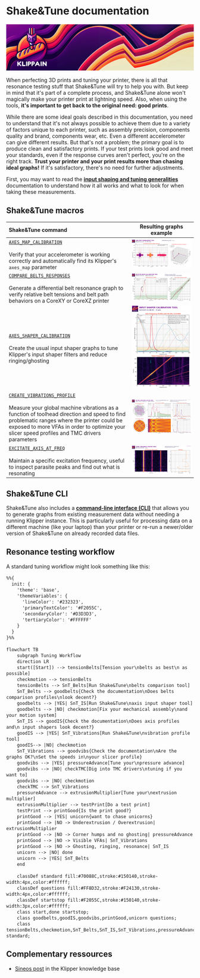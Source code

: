 # Shake&Tune documentation

![](./banner_long.png)


When perfecting 3D prints and tuning your printer, there is all that resonance testing stuff that Shake&Tune will try to help you with. But keep in mind that it's part of a complete process, and Shake&Tune alone won't magically make your printer print at lightning speed. Also, when using the tools, **it's important to get back to the original need: good prints**.

While there are some ideal goals described in this documentation, you need to understand that it's not always possible to achieve them due to a variety of factors unique to each printer, such as assembly precision, components quality and brand, components wear, etc. Even a different accelerometer can give different results. But that's not a problem; the primary goal is to produce clean and satisfactory prints. If your test prints look good and meet your standards, even if the response curves aren't perfect, you're on the right track. **Trust your printer and your print results more than chasing ideal graphs!** If it's satisfactory, there's no need for further adjustments.

First, you may want to read the **[input shaping and tuning generalities](./is_tuning_generalities.md)** documentation to understand how it all works and what to look for when taking these measurements.


## Shake&Tune macros

| Shake&Tune command | Resulting graphs example |
|:------|:-------:|
|[`AXES_MAP_CALIBRATION`](./macros/axes_map_calibration.md)<br /><br />Verify that your accelerometer is working correctly and automatically find its Klipper's `axes_map` parameter | [<img src="./images/axesmap_example.png">](./macros/axes_map_calibration.md) |
|[`COMPARE_BELTS_RESPONSES`](./macros/compare_belts_responses.md)<br /><br />Generate a differential belt resonance graph to verify relative belt tensions and belt path behaviors on a CoreXY or CoreXZ printer | [<img src="./images/belts_example.png">](./macros/compare_belts_responses.md) |
|[`AXES_SHAPER_CALIBRATION`](./macros/axes_shaper_calibrations.md)<br /><br />Create the usual input shaper graphs to tune Klipper's input shaper filters and reduce ringing/ghosting | [<img src="./images/axis_example.png">](./macros/axes_shaper_calibrations.md) |
|[`CREATE_VIBRATIONS_PROFILE`](./macros/create_vibrations_profile.md)<br /><br />Measure your global machine vibrations as a function of toolhead direction and speed to find problematic ranges where the printer could be exposed to more VFAs in order to optimize your slicer speed profiles and TMC drivers parameters | [<img src="./images/vibrations_example.png">](./macros/create_vibrations_profile.md) |
|[`EXCITATE_AXIS_AT_FREQ`](./macros/excitate_axis_at_freq.md)<br /><br />Maintain a specific excitation frequency, useful to inspect parasite peaks and find out what is resonating | [<img src="./images/excitate_at_freq_example.png">](./macros/excitate_axis_at_freq.md) |

## Shake&Tune CLI

Shake&Tune also includes a **[command-line interface (CLI)](./cli_usage.md)** that allows you to generate graphs from existing measurement data without needing a running Klipper instance. This is particularly useful for processing data on a different machine (like your laptop) than your printer or re-run a newer/older version of Shake&Tune on already recorded data files.

## Resonance testing workflow

A standard tuning workflow might look something like this:

```mermaid
%%{
  init: {
    'theme': 'base',
    'themeVariables': {
      'lineColor': '#232323',
      'primaryTextColor': '#F2055C',
      'secondaryColor': '#D3D3D3',
      'tertiaryColor': '#FFFFFF'
    }
  }
}%%

flowchart TB
    subgraph Tuning Workflow
    direction LR
    start([Start]) --> tensionBelts[Tension your\nbelts as best\n as possible]
    checkmotion --> tensionBelts
    tensionBelts --> SnT_Belts[Run Shake&Tune\nbelts comparison tool]
    SnT_Belts --> goodbelts{Check the documentation\nDoes belts comparison profiles\nlook decent?}
    goodbelts --> |YES| SnT_IS[Run Shake&Tune\naxis input shaper tool]
    goodbelts --> |NO| checkmotion[Fix your mechanical assembly\nand your motion system]
    SnT_IS --> goodIS{Check the documentation\nDoes axis profiles and\n input shapers look decent?}
    goodIS --> |YES| SnT_Vibrations[Run Shake&Tune\nvibration profile tool]
    goodIS--> |NO| checkmotion
    SnT_Vibrations --> goodvibs{Check the documentation\nAre the graphs OK?\nSet the speeds in\nyour slicer profile}
    goodvibs --> |YES| pressureAdvance[Tune your\npressure advance]
    goodvibs --> |NO| checkTMC[Dig into TMC drivers\ntuning if you want to]
    goodvibs --> |NO| checkmotion
    checkTMC --> SnT_Vibrations
    pressureAdvance --> extrusionMultiplier[Tune your\nextrusion multiplier]
    extrusionMultiplier --> testPrint[Do a test print]
    testPrint --> printGood{Is the print good?}
    printGood --> |YES| unicorn{want to chase unicorns}
    printGood --> |NO -> Underextrusion / Overextrusion| extrusionMultiplier
    printGood --> |NO -> Corner humps and no ghosting| pressureAdvance
    printGood --> |NO -> Visible VFAs| SnT_Vibrations
    printGood --> |NO -> Ghosting, ringing, resonance| SnT_IS
    unicorn --> |NO| done
    unicorn --> |YES| SnT_Belts
    end

    classDef standard fill:#70088C,stroke:#150140,stroke-width:4px,color:#ffffff;
    classDef questions fill:#FF8D32,stroke:#F24130,stroke-width:4px,color:#ffffff;
    classDef startstop fill:#F2055C,stroke:#150140,stroke-width:3px,color:#ffffff;
    class start,done startstop;
    class goodbelts,goodIS,goodvibs,printGood,unicorn questions;
    class tensionBelts,checkmotion,SnT_Belts,SnT_IS,SnT_Vibrations,pressureAdvance,extrusionMultiplier,testPrint,checkTMC standard;
```


## Complementary ressources

  - [Sineos post](https://klipper.discourse.group/t/interpreting-the-input-shaper-graphs/9879) in the Klipper knowledge base
